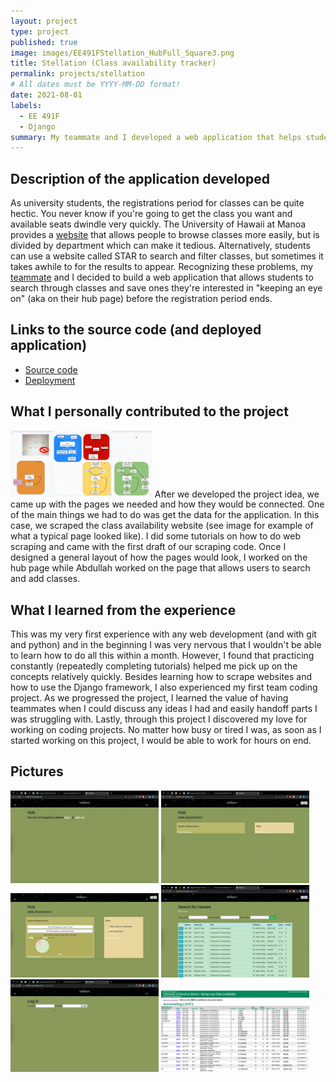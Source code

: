 ```yaml
---
layout: project
type: project
published: true
image: images/EE491FStellation_HubFull_Square3.png
title: Stellation (Class availability tracker)
permalink: projects/stellation
# All dates must be YYYY-MM-DD format!
date: 2021-08-01
labels:
  - EE 491F
  - Django
summary: My teammate and I developed a web application that helps students see the seating available for each class at the University of Hawaii by scraping the class listing website.
---
```


## Description of the application developed
As university students, the registrations period for classes can be quite hectic. You never know if you're going to get the class you want and available seats dwindle very quickly. The University of Hawaii at Manoa provides a [website](https://www.sis.hawaii.edu/uhdad/avail.classes?i=MAN) that allows people to browse classes more easily, but is divided by department which can make it tedious. Alternatively, students can use a website called STAR to search and filter classes, but sometimes it takes awhile to for the results to appear. Recognizing these problems, my [teammate](https://mujtaba-a-quadri.github.io/) and I decided to build a web application that allows students to search through classes and save ones they're interested in "keeping an eye on" (aka on their hub page) before the registration period ends.

## Links to the source code (and deployed application)
 - [Source code](https://github.com/alyssia-chen/Toothless)
 - [Deployment](https://stellation.herokuapp.com/)

## What I personally contributed to the project
<img class="ui right floated rounded image" width="45%" src="../images/EE491FStellation_ChangingLayout.png">
After we developed the project idea, we came up with the pages we needed and how they would be connected. One of the main things we had to do was get the data for the application. In this case, we scraped the class availability website (see image for example of what a typical page looked like). I did some tutorials on how to do web scraping and came with the first draft of our scraping code. Once I designed a general layout of how the pages would look, I worked on the hub page while Abdullah worked on the page that allows users to search and add classes. 

## What I learned from the experience
This was my very first experience with any web development (and with git and python) and in the beginning I was very nervous that I wouldn't be able to learn how to do all this within a month. However, I found that practicing constantly (repeatedly completing tutorials) helped me pick up on the concepts relatively quickly. Besides learning how to scrape websites and how to use the Django framework, I also experienced my first team coding project. As we progressed the project, I learned the value of having teammates when I could discuss any ideas I had and easily handoff parts I was struggling with. Lastly, through this project I discovered my love for working on coding projects. No matter how busy or tired I was, as soon as I started working on this project, I would be able to work for hours on end. 


## Pictures
<img class="ui left floated rounded image" width="47%" src="../images/EE491FStellation_Landing.png">
<img class="ui right floated rounded image" width="47%" src="../images/EE491FStellation_HubEmpty.png">
<img class="ui left floated rounded image" width="47%" src="../images/EE491FStellation_HubFull.png">
<img class="ui right floated rounded image" width="47%" src="../images/EE491FStellation_Classes.png">
<img class="ui left floated rounded image" width="47%" src="../images/EE491FStellation_Login.png">
<img class="ui right floated rounded image" width="47%" src="../images/EE491FStellation_ExampleTable.png">
